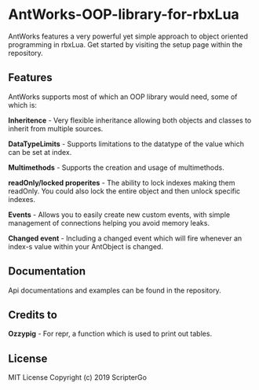 # AntWorks-OOP-library-for-rbxLua
AntWorks features a very powerful yet simple approach to object oriented programming in rbxLua. Get started by visiting the setup page within the repository.

## Features
AntWorks supports most of which an OOP library would need, some of which is:

**Inheritence** - Very flexible inheritance allowing both objects and classes to inherit from multiple sources.

**DataTypeLimits** - Supports limitations to the datatype of the value which can be set at index.

**Multimethods** - Supports the creation and usage of multimethods.

**readOnly/locked properites** - The ability to lock indexes making them readOnly. You could also lock the entire object and then unlock specific indexes.

**Events** - Allows you to easily create new custom events, with simple management of connections helping you avoid memory leaks.
 
**Changed event** - Including a changed event which will fire whenever an index-s value within your AntObject is changed.

## Documentation
Api documentations and examples can be found in the repository.

## Credits to
**Ozzypig** - For repr, a function which is used to print out tables.


## License
MIT License Copyright (c) 2019 ScripterGo


